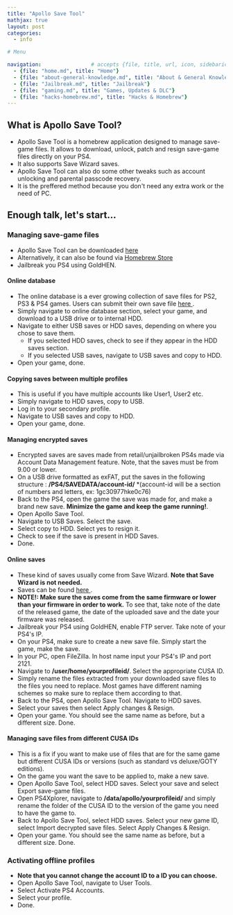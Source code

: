 ```yaml
---
title: "Apollo Save Tool"
mathjax: true
layout: post
categories:
  - info

# Menu

navigation:                # accepts {file, title, url, icon, sidebaricon}
  - {file: "home.md", title: "Home"}
  - {file: "about-general-knowledge.md", title: "About & General Knowledge"}
  - {file: "Jailbreak.md", title: "Jailbreak"}
  - {file: "gaming.md", title: "Games, Updates & DLC"}
  - {file: "hacks-homebrew.md", title: "Hacks & Homebrew"}
---
```


## What is Apollo Save Tool?
 * Apollo Save Tool is a homebrew application designed to manage save-game files. It allows to download, unlock, patch and resign save-game files directly on your PS4.
 * It also supports Save Wizard saves.
 * Apollo Save Tool can also do some other tweaks such as account unlocking and parental passcode recovery.
 * It is the preffered method because you don't need any extra work or the need of PC.


## Enough talk, let's start...

### Managing save-game files
 * Apollo Save Tool can be downloaded <a href="https://github.com/bucanero/apollo-ps4"> here </a>
 * Alternatively, it can also be found via [Homebrew Store](hb-store.md)
 * Jailbreak you PS4 using GoldHEN.

#### Online database
 * The online database is a ever growing collection of save files for PS2, PS3 & PS4 games. Users can submit their own save file <a href="https://github.com/bucanero/apollo-saves"> here </a>.
 * Simply navigate to online database section, select your game, and download to a USB drive or to internal HDD.
 * Navigate to either USB saves or HDD saves, depending on where you chose to save them.
   * If you selected HDD saves, check to see if they appear in the HDD saves section.
   * If you selected USB saves, navigate to USB saves and copy to HDD.
 * Open your game, done.

#### Copying saves between multiple profiles
 * This is useful if you have multiple accounts like User1, User2 etc.
 * Simply navigate to HDD saves, copy to USB.
 * Log in to your secondary profile.
 * Navigate to USB saves and copy to HDD.
 * Open your game, done.

#### Managing encrypted saves
 * Encrypted saves are saves made from retail/unjailbroken PS4s made via Account Data Management feature. Note, that the saves must be from 9.00 or lower.
 * On a USB drive formatted as exFAT, put the saves in the following structure : **/PS4/SAVEDATA/account-id/** *(account-id will be a section of numbers and letters, ex: 1gc30977hke0c76)
 * Back to the PS4, open the game the save was made for, and make a brand new save. **Minimize the game and keep the game running!**.
 * Open Apollo Save Tool.
 * Navigate to USB Saves. Select the save.
 * Select copy to HDD. Select yes to resign it.
 * Check to see if the save is present in HDD Saves.
 * Done.

#### Online saves
 * These kind of saves usually come from Save Wizard. **Note that Save Wizard is not needed.**
 * Saves can be found <a href="https://www.savegamefiles.com/category/ps4-savegame/"> here </a>. 
 * **NOTE!: Make sure the saves come from the same firmware or lower than your firmware in order to work.** To see that, take note of the date of the released game, the date of the uploaded save and the date your firmware was released.
 * Jailbreak your PS4 using GoldHEN, enable FTP server. Take note of your PS4's IP.
 * On your PS4, make sure to create a new save file. Simply start the game, make the save.
 * In your PC, open FileZilla. In host name input your PS4's IP and port 2121.
 * Navigate to **/user/home/yourprofileid/**. Select the appropriate CUSA ID.
 * Simply rename the files extracted from your downloaded save files to the files you need to replace. Most games have different naming schemes so make sure to replace them according to that.
 * Back to the PS4, open Apollo Save Tool. Navigate to HDD saves.
 * Select your saves then select Apply changes & Resign.
 * Open your game. You should see the same name as before, but a different size. Done.

#### Managing save files from different CUSA IDs
 * This is a fix if you want to make use of files that are for the same game but different CUSA IDs or versions (such as standard vs deluxe/GOTY editions).
 * On the game you want the save to be applied to, make a new save.
 * Open Apollo Save Tool, select HDD saves. Select your save and select Export save-game files.
 * Open PS4Xplorer, navigate to **/data/apollo/yourprofileid/** and simply rename the folder of the CUSA ID to the version of the game you need to have the game to.
 * Back to Apollo Save Tool, select HDD saves. Select your new game ID, select Import decrypted save files. Select Apply Changes & Resign.
 * Open your game. You should see the same name as before, but a different size. Done.


### Activating offline profiles
 * **Note that you cannot change the account ID to a ID you can choose.**
 * Open Apollo Save Tool, navigate to User Tools.
 * Select Activate PS4 Accounts.
 * Select your profile.
 * Done.
